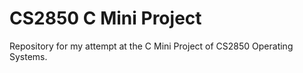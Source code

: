 # CS2850 C Mini Project

Repository for my attempt at the C Mini Project of CS2850 Operating Systems.
